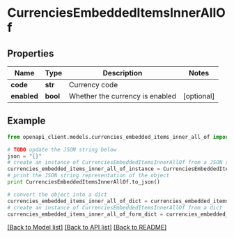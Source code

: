 # CurrenciesEmbeddedItemsInnerAllOf


## Properties
Name | Type | Description | Notes
------------ | ------------- | ------------- | -------------
**code** | **str** | Currency code | 
**enabled** | **bool** | Whether the currency is enabled | [optional] 

## Example

```python
from openapi_client.models.currencies_embedded_items_inner_all_of import CurrenciesEmbeddedItemsInnerAllOf

# TODO update the JSON string below
json = "{}"
# create an instance of CurrenciesEmbeddedItemsInnerAllOf from a JSON string
currencies_embedded_items_inner_all_of_instance = CurrenciesEmbeddedItemsInnerAllOf.from_json(json)
# print the JSON string representation of the object
print CurrenciesEmbeddedItemsInnerAllOf.to_json()

# convert the object into a dict
currencies_embedded_items_inner_all_of_dict = currencies_embedded_items_inner_all_of_instance.to_dict()
# create an instance of CurrenciesEmbeddedItemsInnerAllOf from a dict
currencies_embedded_items_inner_all_of_form_dict = currencies_embedded_items_inner_all_of.from_dict(currencies_embedded_items_inner_all_of_dict)
```
[[Back to Model list]](../README.md#documentation-for-models) [[Back to API list]](../README.md#documentation-for-api-endpoints) [[Back to README]](../README.md)


